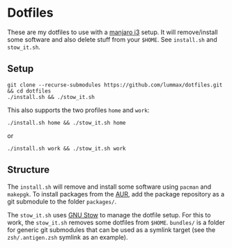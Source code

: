 Dotfiles
===========

These are my dotfiles to use with a [manjaro
i3](https://manjaro.github.io/homepage/public/download/i3/) setup. It will
remove/install some software and also delete stuff from your `$HOME`. See
`install.sh` and `stow_it.sh`.

Setup
-----

```
git clone --recurse-submodules https://github.com/lummax/dotfiles.git && cd dotfiles
./install.sh && ./stow_it.sh
```

This also supports the two profiles `home` and `work`:

```
./install.sh home && ./stow_it.sh home
```

or

```
./install.sh work && ./stow_it.sh work
```

Structure
---------

The `install.sh` will remove and install some software using `pacman` and
`makepgk`. To install packages from the
[AUR](https://aur.archlinux.org/?setlang=de), add the package repository as a
git submodule to the folder `packages/`.

The `stow_it.sh` uses [GNU Stow](https://www.gnu.org/software/stow/) to manage
the dotfile setup. For this to work, the `stow_it.sh` removes some dotfiles
from `$HOME`. `bundles/` is a folder for generic git submodules that can be
used as a symlink target (see the `zsh/.antigen.zsh` symlink as an example).

